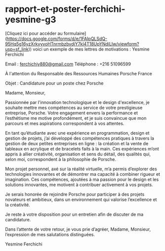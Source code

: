 # rapport-et-poster-ferchichi-yesmine-g3
[Cliquez ici pour accéder au formulaire] (https://docs.google.com/forms/d/e/1FAIpQLSdQ-95Hq5g16yzXrkvyvoHTnrmbzbvdjY7kl4T18UpYNdiLIw/viewform?usp=sf_link))
voici un exemple de mes lettres de motivations : 
Yesmine Ferchichi
 
Email : ferchichiy880@gmail.com
Téléphone : +216 51096599

À l'attention du Responsable des Ressources Humaines
Porsche France

 

Objet : Candidature pour un poste chez Porsche

Madame, Monsieur,

Passionnée par l'innovation technologique et le design d'excellence, je souhaite mettre mes compétences au service de votre prestigieuse entreprise, Porsche. Votre engagement envers la performance et l’esthétisme me motive profondément, et je suis convaincue que mon parcours et mes aspirations correspondent à vos attentes.

En tant qu’étudiante avec une expérience en programmation, design et gestion de projets, j’ai développé des compétences pratiques à travers la gestion de deux petites entreprises en ligne : la création et la vente de tableaux en acrylique et de bracelets faits à la main. Ces expériences m’ont appris à allier créativité, organisation et sens du détail, des qualités qui, selon moi, correspondent à la philosophie de Porsche.

Mon projet personnel, axé sur la réalité virtuelle, m’a permis d’explorer des technologies innovantes et de démontrer ma capacité à combiner rigueur et imagination. Ces compétences, ajoutées à ma passion pour le design et les solutions innovantes, me motivent à contribuer activement à vos projets.

Je serais honorée de rejoindre Porsche pour participer à des projets novateurs et ambitieux, dans un environnement qui valorise l’excellence et la créativité.

Je reste à votre disposition pour un entretien afin de discuter de ma candidature.

Dans l’attente de votre retour, je vous prie d’agréer, Madame, Monsieur, l’expression de mes salutations distinguées.

Yesmine Ferchichi
